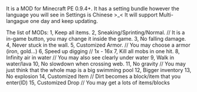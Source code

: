 It is a MOD for Minecraft PE 0.9.4+.
It has a setting bundle however the language you will see in Settings is Chinese >_<
It will support Multi-langague one day and keep updating.

The list of MODs:
1, Keep all items.
2, Sneaking/Sprinting/Normal.
// It is a in-game button, you may change it inside the game.
3, No falling damage.
4, Never stuck in the wall.
5, Customized Armor.
// You may choose a armor (iron, gold...)
6, Speed up digging
// 1x - 16x
7, Kill all mobs in one hit.
8, Infinity air in water
// You may also see clearly under water
9, Walk in water/lava
10, No slowdown when crossing web.
11, No gravity
// You may just think that the whole map is a big swimming pool
12, Bigger inventory
13, No explosion
14, Customized Item
// Dirt becomes a block/item that you enter(ID)
15, Customized Drop
// You may get a lots of items/blocks
